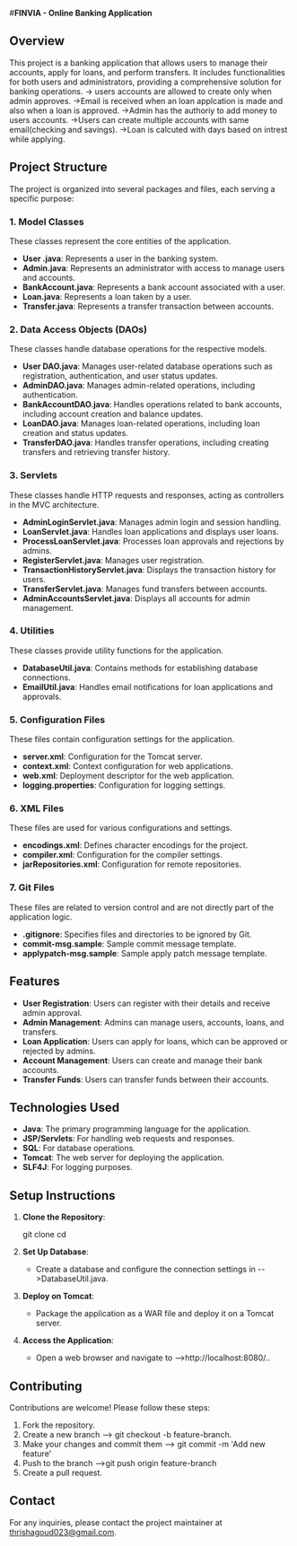 #**FINVIA - Online Banking Application**

## Overview
This project is a banking application that allows users to manage their accounts, apply for loans, and perform transfers. It includes functionalities for both users and administrators, providing a comprehensive solution for banking operations.
-> users accounts are allowed to create only when admin approves.
->Email is received when an loan applcation is made and also when a loan is approved.
->Admin has the authoriy to add money to users accounts.
->Users can create multiple accounts with same email(checking and savings).
->Loan is calcuted with days based on intrest while applying.


## Project Structure
The project is organized into several packages and files, each serving a specific purpose:

### 1. **Model Classes**
These classes represent the core entities of the application.

- **User .java**: Represents a user in the banking system.
- **Admin.java**: Represents an administrator with access to manage users and accounts.
- **BankAccount.java**: Represents a bank account associated with a user.
- **Loan.java**: Represents a loan taken by a user.
- **Transfer.java**: Represents a transfer transaction between accounts.

### 2. **Data Access Objects (DAOs)**
These classes handle database operations for the respective models.

- **User DAO.java**: Manages user-related database operations such as registration, authentication, and user status updates.
- **AdminDAO.java**: Manages admin-related operations, including authentication.
- **BankAccountDAO.java**: Handles operations related to bank accounts, including account creation and balance updates.
- **LoanDAO.java**: Manages loan-related operations, including loan creation and status updates.
- **TransferDAO.java**: Handles transfer operations, including creating transfers and retrieving transfer history.

### 3. **Servlets**
These classes handle HTTP requests and responses, acting as controllers in the MVC architecture.

- **AdminLoginServlet.java**: Manages admin login and session handling.
- **LoanServlet.java**: Handles loan applications and displays user loans.
- **ProcessLoanServlet.java**: Processes loan approvals and rejections by admins.
- **RegisterServlet.java**: Manages user registration.
- **TransactionHistoryServlet.java**: Displays the transaction history for users.
- **TransferServlet.java**: Manages fund transfers between accounts.
- **AdminAccountsServlet.java**: Displays all accounts for admin management.

### 4. **Utilities**
These classes provide utility functions for the application.

- **DatabaseUtil.java**: Contains methods for establishing database connections.
- **EmailUtil.java**: Handles email notifications for loan applications and approvals.

### 5. **Configuration Files**
These files contain configuration settings for the application.

- **server.xml**: Configuration for the Tomcat server.
- **context.xml**: Context configuration for web applications.
- **web.xml**: Deployment descriptor for the web application.
- **logging.properties**: Configuration for logging settings.

### 6. **XML Files**
These files are used for various configurations and settings.

- **encodings.xml**: Defines character encodings for the project.
- **compiler.xml**: Configuration for the compiler settings.
- **jarRepositories.xml**: Configuration for remote repositories.

### 7. **Git Files**
These files are related to version control and are not directly part of the application logic.

- **.gitignore**: Specifies files and directories to be ignored by Git.
- **commit-msg.sample**: Sample commit message template.
- **applypatch-msg.sample**: Sample apply patch message template.

## Features
- **User  Registration**: Users can register with their details and receive admin approval.
- **Admin Management**: Admins can manage users, accounts, loans, and transfers.
- **Loan Application**: Users can apply for loans, which can be approved or rejected by admins.
- **Account Management**: Users can create and manage their bank accounts.
- **Transfer Funds**: Users can transfer funds between their accounts.

## Technologies Used
- **Java**: The primary programming language for the application.
- **JSP/Servlets**: For handling web requests and responses.
- **SQL**: For database operations.
- **Tomcat**: The web server for deploying the application.
- **SLF4J**: For logging purposes.

## Setup Instructions
1. **Clone the Repository**:
   
   git clone <repository-url>
   cd <repository-directory>
 

2. **Set Up Database**:
   - Create a database and configure the connection settings in -->DatabaseUtil.java.

3. **Deploy on Tomcat**:
   - Package the application as a WAR file and deploy it on a Tomcat server.

4. **Access the Application**:
   - Open a web browser and navigate to -->http://localhost:8080/<context-path>..

## Contributing
Contributions are welcome! Please follow these steps:
1. Fork the repository.
2. Create a new branch
    --> git checkout -b feature-branch.
3. Make your changes and commit them
    --> git commit -m 'Add new feature'
4. Push to the branch
    -->git push origin feature-branch
5. Create a pull request.



## Contact
For any inquiries, please contact the project maintainer at thrishagoud023@gmail.com.
